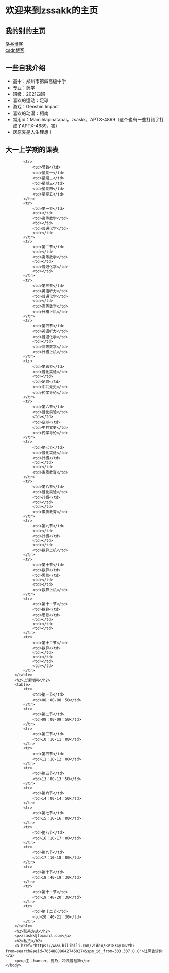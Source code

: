 
<html lang="zh-cn">
    <head>
        <meta charset="utf-8"/>
    </head>
    <body>
        <h1>欢迎来到zssakk的主页</h1>
        <h2>我的别的主页</h2>
        <span><a href="https://zsaskk-rzll.blog.luogu.org/">洛谷博客</a></span><br/>
        <span><a href="https://blog.csdn.net/ATPX4689?spm=1000.2115.3001.5343">csdn博客</a></span>
        <h2>一些自我介绍</h2>
        <ul>
            <li>高中：郑州市第四高级中学</li>
            <li>专业：药学</li>
            <li>班级：2021四班</li>
            <li>喜欢的运动：足球</li>
            <li>游戏：Genshin Impact</li>
            <li>喜欢的动漫：柯南</li>
            <li>常用id：Mamihlapinatapai，zsaskk，APTX-4869（这个也有一些打错了打成了APTX-4689，害）</li>
            <li>灰原哀是人生理想！</li>
        </ul>
        <h2>大一上学期的课表</h2>
        <table>
            
            <tr>
                <td>节数</td>
                <td>星期一</td>
                <td>星期二</td>
                <td>星期三</td>
                <td>星期四</td>
                <td>星期五</td>
            </tr>
            <tr>
                <td>第一节</td>
                <td></td>
                <td>高等数学</td>
                <td></td>
                <td>普通化学</td>
                <td></td>
            </tr>
            <tr>
                <td>第二节</td>
                <td></td>
                <td>高等数学</td>
                <td></td>
                <td>普通化学</td>
                <td></td>
            </tr>
            <tr>
                <td>第三节</td>
                <td>英语听力</td>
                <td>普通化学</td>
                <td></td>
                <td>高等数学</td>
                <td>计概上机</td>
            </tr>
            <tr>
                <td>第四节</td>
                <td>英语听力</td>
                <td>普通化学</td>
                <td></td>
                <td>高等数学</td>
                <td>计概上机</td>
            </tr>
            <tr>
                <td>第五节</td>
                <td>普化实验</td>
                <td></td>
                <td>足球</td>
                <td>中共党史</td>
                <td>药学导论</td>
            </tr>
            <tr>
                <td>第六节</td>
                <td>普化实验</td>
                <td></td>
                <td>足球</td>
                <td>中共党史</td>
                <td>药学导论</td>
            </tr>
            <tr>
                <td>第七节</td>
                <td>普化实验</td>
                <td>计概</td>
                <td></td>
                <td></td>
                <td>素质教育</td>
            </tr>
            <tr>
                <td>第八节</td>
                <td>普化实验</td>
                <td>计概</td>
                <td></td>
                <td></td>
                <td>素质教育</td>
            </tr>
            <tr>
                <td>第九节</td>
                <td></td>
                <td>计概</td>
                <td></td>
                <td></td>
                <td>数算上机</td>
            </tr>
            <tr>
                <td>第十节</td>
                <td>数算</td>
                <td>思修</td>
                <td></td>
                <td></td>
                <td>数算上机</td>
            </tr>
            <tr>
                <td>第十一节</td>
                <td>数算</td>
                <td>思修</td>
                <td></td>
                <td></td>
                <td></td>
            </tr>
            <tr>
                <td>第十二节</td>
                <td>数算</td>
                <td></td>
                <td></td>
                <td></td>
                <td></td>
            </tr>
        </table>
        <h2>上课时间</h2>
        <table>
            <tr>
                <td>第一节</td>
                <td>08：00-08：50</td>
            </tr>
            <tr>
                <td>第二节</td>
                <td>09：00-09：50</td>
            </tr>
            <tr>
                <td>第三节</td>
                <td>10：10-11：00</td>
            </tr>
            <tr>
                <td>第四节</td>
                <td>11：10-12：00</td>
            </tr>
            <tr>
                <td>第五节</td>
                <td>13：00-13：50</td>
            </tr>
            <tr>
                <td>第六节</td>
                <td>14：00-14：50</td>
            </tr>
            <tr>
                <td>第七节</td>
                <td>15：10-16：00</td>
            </tr>
            <tr>
                <td>第八节</td>
                <td>16：10-17：00</td>
            </tr>
            <tr>
                <td>第九节</td>
                <td>17：10-18：00</td>
            </tr>
            <tr>
                <td>第十节</td>
                <td>18：40-19：30</td>
            </tr>
            <tr>
                <td>第十一节</td>
                <td>19：40-20：30</td>
            </tr>
            <tr>
                <td>第十二节</td>
                <td>20：40-21：30</td>
            </tr>
        </table>
        <h2>联系方式</h2>
        <p>zsaskk@foxmail.com</p>
        <h2>私货</h2>
        <a href="https://www.bilibili.com/video/BV18X4y1N7Yh?from=search&seid=765488886427459274&spm_id_from=333.337.0.0">让风告诉你</a>
        <p>up主：hanser，鹿乃，冲浪普拉斯</p>
    </body>
</html>
